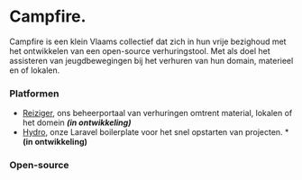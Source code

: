 # Campfire. 

Campfire is een klein Vlaams collectief dat zich in hun vrije bezighoud met het ontwikkelen van een open-source verhuringstool. Met als doel het assisteren van jeugdbewegingen bij het verhuren van hun domain, materieel en of lokalen.   

### Platformen

- [Reiziger](), ons beheerportaal van verhuringen omtrent material, lokalen of het domein ***(in ontwikkeling)***
- [Hydro](), onze Laravel boilerplate voor het snel opstarten van projecten. ***(in ontwikkeling)**

### Open-source

<!--

**Here are some ideas to get you started:**

🙋‍♀️ A short introduction - what is your organization all about?
🌈 Contribution guidelines - how can the community get involved?
👩‍💻 Useful resources - where can the community find your docs? Is there anything else the community should know?
🍿 Fun facts - what does your team eat for breakfast?
🧙 Remember, you can do mighty things with the power of [Markdown](https://docs.github.com/github/writing-on-github/getting-started-with-writing-and-formatting-on-github/basic-writing-and-formatting-syntax)
-->
